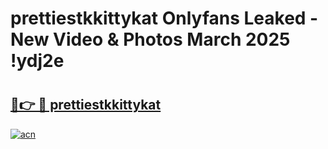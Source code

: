 # prettiestkkittykat Onlyfans Leaked - New Video & Photos March 2025 !ydj2e

# <h2><a href="https://dka6er.iuczelnia.edu.pl?title=prettiestkkittykat&ref=ydj2e">🔗👉 🔴 prettiestkkittykat</a></h2>

[![acn](https://github.com/user-attachments/assets/0f9c940e-d8b0-45ae-aac7-cd30a18b3e1c)](https://dka6er.iuczelnia.edu.pl?title=prettiestkkittykat&ref=ydj2e)

